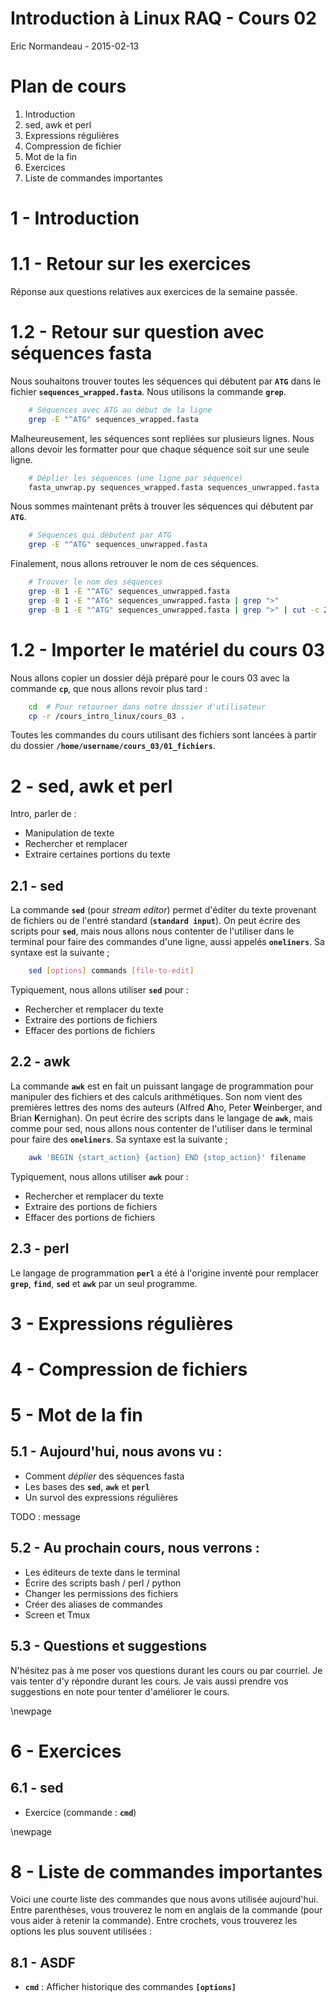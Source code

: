 # Introduction à Linux RAQ - Cours 02
Eric Normandeau - 2015-02-13

# Plan de cours

1. Introduction
1. sed, awk et perl
1. Expressions régulières
1. Compression de fichier
1. Mot de la fin
1. Exercices
1. Liste de commandes importantes


# 1 - Introduction

# 1.1 - Retour sur les exercices

Réponse aux questions relatives aux exercices de la semaine passée.

# 1.2 - Retour sur question avec séquences fasta

Nous souhaitons trouver toutes les séquences qui débutent par **`ATG`** dans le
fichier **`sequences_wrapped.fasta`**. Nous utilisons la commande **`grep`**.

```bash
    # Séquences avec ATG au début de la ligne
    grep -E "^ATG" sequences_wrapped.fasta
```

Malheureusement, les séquences sont repliées sur plusieurs lignes. Nous allons
devoir les formatter pour que chaque séquence soit sur une seule ligne.

```bash
    # Déplier les séquences (une ligne par séquence)
    fasta_unwrap.py sequences_wrapped.fasta sequences_unwrapped.fasta
```

Nous sommes maintenant prêts à trouver les séquences qui débutent par
**`ATG`**.

```bash
    # Séquences qui débutent par ATG
    grep -E "^ATG" sequences_unwrapped.fasta
```

Finalement, nous allons retrouver le nom de ces séquences.

```bash
    # Trouver le nom des séquences
    grep -B 1 -E "^ATG" sequences_unwrapped.fasta 
    grep -B 1 -E "^ATG" sequences_unwrapped.fasta | grep ">"
    grep -B 1 -E "^ATG" sequences_unwrapped.fasta | grep ">" | cut -c 2-
```

# 1.2 - Importer le matériel du cours 03

Nous allons copier un dossier déjà préparé pour le cours 03 avec la commande
**`cp`**, que nous allons revoir plus tard&nbsp;:

```bash
    cd  # Pour retourner dans notre dossier d'utilisateur
    cp -r /cours_intro_linux/cours_03 .
```

Toutes les commandes du cours utilisant des fichiers sont lancées à partir du
dossier **`/home/username/cours_03/01_fichiers`**.


# 2 - sed, awk et perl

Intro, parler de :

- Manipulation de texte
- Rechercher et remplacer
- Extraire certaines portions du texte

## 2.1 - sed

La commande **`sed`** (pour *stream editor*) permet d'éditer du texte provenant
de fichiers ou de l'entré standard (**`standard input`**). On peut écrire des
scripts pour **`sed`**, mais nous allons nous contenter de l'utiliser dans le
terminal pour faire des commandes d'une ligne, aussi appelés **`oneliners`**.
Sa syntaxe est la suivante&nbsp;;

```bash
    sed [options] commands [file-to-edit]
```

Typiquement, nous allons utiliser **`sed`** pour&nbsp;:

- Rechercher et remplacer du texte
- Extraire des portions de fichiers
- Effacer des portions de fichiers

## 2.2 - awk

La commande **`awk`** est en fait un puissant langage de programmation pour
manipuler des fichiers et des calculs arithmétiques. Son nom vient des
premières lettres des noms des auteurs (Alfred **A**ho, Peter **W**einberger,
and Brian **K**ernighan). On peut écrire des scripts dans le langage de
**`awk`**, mais comme pour sed, nous allons nous contenter de l'utiliser dans
le terminal pour faire des **`oneliners`**. Sa syntaxe est la suivante&nbsp;;

```bash
    awk 'BEGIN {start_action} {action} END {stop_action}' filename
```

Typiquement, nous allons utiliser **`awk`** pour&nbsp;:

- Rechercher et remplacer du texte
- Extraire des portions de fichiers
- Effacer des portions de fichiers

## 2.3 - perl

Le langage de programmation **`perl`** a été à l'origine inventé pour remplacer
**`grep`**, **`find`**, **`sed`** et **`awk`** par un seul programme.


# 3 - Expressions régulières

# 4 - Compression de fichiers

# 5 - Mot de la fin

## 5.1 - Aujourd'hui, nous avons vu&nbsp;:

- Comment *déplier* des séquences fasta
- Les bases des **`sed`**, **`awk`** et **`perl`**
- Un survol des expressions régulières

TODO : message

## 5.2 - Au prochain cours, nous verrons&nbsp;:

- Les éditeurs de texte dans le terminal
- Écrire des scripts bash / perl / python
- Changer les permissions des fichiers
- Créer des aliases de commandes
- Screen et Tmux

## 5.3 - Questions et suggestions

N'hésitez pas à me poser vos questions durant les cours ou par courriel. Je
vais tenter d'y répondre durant les cours. Je vais aussi prendre vos
suggestions en note pour tenter d'améliorer le cours.


\newpage


# 6 - Exercices

## 6.1 - sed

- Exercice (commande&nbsp;: **`cmd`**)


\newpage


# 8 - Liste de commandes importantes

Voici une courte liste des commandes que nous avons utilisée aujourd'hui. Entre
parenthèses, vous trouverez le nom en anglais de la commande (pour vous aider à
retenir la commande). Entre crochets, vous trouverez les options les plus
souvent utilisées&nbsp;:

## 8.1 - ASDF

- **`cmd`**&nbsp;: Afficher historique des commandes **`[options]`**


